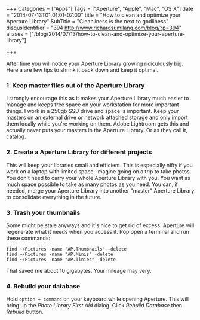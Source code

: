 +++
Categories = ["Apps"]
Tags = ["Aperture", "Apple", "Mac", "OS X"]
date = "2014-07-13T01:01:01-07:00"
title = "How to clean and optimize your Aperture Library"
SubTitle = "Cleanliness is the next to godliness"
disqusIdentifier = "394 http://www.richardsumilang.com/blog/?p=394"
aliases = ["/blog/2014/07/13/how-to-clean-and-optimize-your-aperture-library"]

+++

After time you will notice your Aperture Library growing ridiculously big. Here
a are few tips to shrink it back down and keep it optimal.

### 1. Keep master files out of the Aperture Library

I strongly encourage this as it makes your Aperture Library much easier to
manage and keeps free space on your workstation for more important things. I
work in a 250gb SSD drive and space is important. Keep your masters on an
external drive or network attached storage and only import them locally while
you're working on them. Adobe Lightroom gets this and actually never puts your
masters in the Aperture Library. Or as they call it, catalog.

### 2. Create a Aperture Library for different projects

This will keep your libraries small and efficient. This is especially nifty if
you work on a laptop with limited space. Imagine going on a trip to take photos.
You don't need to carry your whole Aperture Library with you. You want as much
space possible to take as many photos as you need. You can, if needed, merge
your Aperture Library into another "master" Aperture Library to consolidate
everything in the future.

### 3. Trash your thumbnails

Some might be stale anyways and it's nice to get rid of excess. Aperture will
regenerate what it needs when you access it. Pop open a terminal and run these
commands:

<pre><code class="language-bash">find ~/Pictures -name "AP.Thumbnails" -delete
find ~/Pictures -name "AP.Minis" -delete
find ~/Pictures -name "AP.Tinies" -delete</code></pre> 

That saved me about 10 gigabytes. Your mileage may very.

### 4. Rebuild your database

Hold `option + command` on your keyboard while opening Aperture. This will bring
up the *Photo Library First Aid* dialog. Click *Rebuild Database* then *Rebuild*
button.
